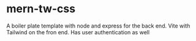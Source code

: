 # mern-tw-css
A boiler plate template with node and express for the back end. Vite with Tailwind on the fron end. Has user authentication as well
